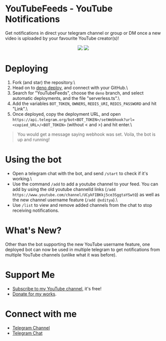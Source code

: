 # YouTubeFeeds - YouTube Notifications

Get notifications in direct your telegram channel or group or DM once a new
video is uploaded by your favourite YouTube creator(s)!

<p align=center>
<img src="https://img.shields.io/github/stars/xditya/YouTubeFeeds?style=for-the-badge">
<img src="https://img.shields.io/github/forks/xditya/YouTubeFeeds?style=for-the-badge">
</p>

# Deploying

1. Fork (and star) the repository.\
2. Head on to [deno deploy](https://dash.deno.com), and connect with your GitHub.\
3. Search for "YouTubeFeeds", choose the `deno` branch, and select automatic
deployments, and the file "serverless.ts".\
4. Add the variables `BOT_TOKEN`, `OWNERS`, `REDIS_URI`, `REDIS_PASSWORD` and hit
"Link".\
5. Once deployed, copy the deployment URL, and open
`https://api.telegram.org/bot<BOT_TOKEN>/setWebhook?url=<copied_URL>/<BOT_TOKEN>`
(without < and >) and hit enter.\
> You would get a message saying webhook was set. Voila, the bot is up and
running!

# Using the bot

- Open a telegram chat with the bot, and send `/start` to check if it's working.\
- Use the command `/add` to add a youtube channel to your feed. You can add by
using the old youtube channelId links
(`/add https://www.youtube.com/channel/UCykFIBKkj5ce3SggtaYSwtQ`) as well as the
new channel username feature (`/add @xditya`).\
- Use `/list` to view and remove added channels from the chat to stop receiving
notifications.

# What's New?

Other than the bot supporting the new YouTube username feature, one deployed bot
can now be used in multiple telegram to get notifications from multiple YouTube
channels (unlike what it was before).

# Support Me

- [Subscribe to my YouTube channel](https://youtube.com/@xditya), it's free!
- [Donate for my works](https://github.com/sponsors/xditya).

# Connect with me

- [Telegram Channel](https://t.me/BotzHub)
- [Telegram Chat](https://t.me/BotzHubChat)
